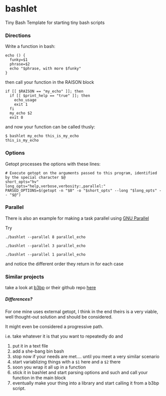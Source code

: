 # bashlet

Tiny Bash Template for starting tiny bash scripts

### Directions

Write a function in bash:

```
echo () {
  funky=$1
  phrase=$2
  echo "$phrase, with more $funky"
}
```

then call your function in the RAISON block

```
if [[ $RAISON == "my_echo" ]]; then
  if [[ $print_help == "true" ]]; then
    echo_usage
    exit 1
  fi
  my_echo $2
  exit 0
```

and now your function can be called thusly:

```
$ bashlet my_echo this_is_my_echo
this_is_my_echo
```

### Options

Getopt processes the options with these lines:

```
# Execute getopt on the arguments passed to this program, identified by the special character $@
short_opts="hv"
long_opts="help,verbose,verbosity:,parallel:"
PARSED_OPTIONS=$(getopt -n "$0" -o "$short_opts" --long "$long_opts" -- "$@")
```

### Parallel

There is also an example for making a task parallel using [GNU Parallel](https://www.gnu.org/software/parallel/)

Try

```
./bashlet --parallel 8 parallel_echo 
```

```
./bashlet --parallel 3 parallel_echo 
```

```
./bashlet --parallel 1 parallel_echo 
```

and notice the different order they return in for each case

### Similar projects

take a look at [b3bp](http://bash3boilerplate.sh/) or their github repo [here](https://github.com/kvz/bash3boilerplate)

##### Differences?

For one mine uses external getopt, I think in the end theirs is a very viable, well thought-out solution and should be considered.  

It might even be considered a progressive path.  

i.e.  take whatever it is that you want to repeatedly do and 

1. put it in a text file
1. add a she-bang bin bash
1. stop now if your needs are met.... until you meet a very similar scenario 
1. start variablizing things with a `$1` here and a `$2` there
1. soon you wrap it all up in a function
1. stick it in bashlet and start parsing options and such and call your function in the main block
1. eventually make your thing into a library and start calling it from a b3bp script.
